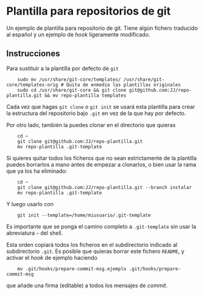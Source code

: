 Plantilla para repositorios de git
=============

Un ejemplo de plantilla para repositorio de git. Tiene algún fichero traducido al español y un ejemplo de *hook* ligeramente modificado.

Instrucciones
----

Para sustituir a la plantilla por defecto de `git`

```
	sudo mv /usr/share/git-core/templates/ /usr/share/git-core/templates-orig # Quita de enmedio las plantillas originales
    sudo cd /usr/share/git-core && git clone git@github.com:JJ/repo-plantilla.git && mv repo-plantilla templates
```

Cada vez que hagas `git clone` o `git init` se usará esta plantilla para crear la estructura del repositorio bajo `.git` en vez de la que hay por defecto.

Por otro lado, también la puedes clonar en el directorio que quieras

```
	cd ~
	git clone git@github.com:JJ/repo-plantilla.git
	mv repo-plantilla .git-template
```

Si quieres quitar todos los ficheros que no sean estrictamente de la plantilla puedes borrarlos a mano antes de empezar a clonarlos, o bien usar la rama que ya los ha eliminado:

```
	cd ~
	git clone git@github.com:JJ/repo-plantilla.git --branch instalar
	mv repo-plantilla .git-template
```
	
Y luego usarlo con 

```
	git init --template=/home/miusuario/.git-template
``` 

Es importante que se ponga el camino completo a `.git-template` sin usar la abreviatura `~` del shell. 

Esta orden copiará todos los ficheros en el subdirectorio indicado al subdirectorio `.git`. Es posible que quieras borrar este fichero `README`, y activar el *hook* de ejemplo haciendo

```
	mv .git/hooks/prepare-commit-msg.ejemplo .git/hooks/prepare-commit-msg
```

que añade una firma (editable) a todos los mensajes de *commit*. 

	
	


